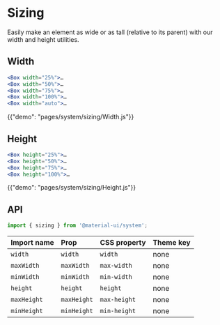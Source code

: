 # Sizing

<p class="description">Easily make an element as wide or as tall (relative to its parent) with our width and height utilities.</p>

## Width

```jsx
<Box width="25%">…
<Box width="50%">…
<Box width="75%">…
<Box width="100%">…
<Box width="auto">…
```

{{"demo": "pages/system/sizing/Width.js"}}

## Height

```jsx
<Box height="25%">…
<Box height="50%">…
<Box height="75%">…
<Box height="100%">…
```

{{"demo": "pages/system/sizing/Height.js"}}

## API

```js
import { sizing } from '@material-ui/system';
```

| Import name | Prop        | CSS property | Theme key |
|:----------- |:----------- |:------------ |:--------- |
| `width`     | `width`     | `width`      | none      |
| `maxWidth`  | `maxWidth`  | `max-width`  | none      |
| `minWidth`  | `minWidth`  | `min-width`  | none      |
| `height`    | `height`    | `height`     | none      |
| `maxHeight` | `maxHeight` | `max-height` | none      |
| `minHeight` | `minHeight` | `min-height` | none      |